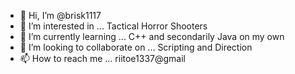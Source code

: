 - 👋 Hi, I’m @brisk1117
- 👀 I’m interested in ... Tactical Horror Shooters
- 🌱 I’m currently learning ... C++ and secondarily Java on my own
- 💞️ I’m looking to collaborate on ... Scripting and Direction
- 📫 How to reach me ... riitoe1337@gmail

<!---
brisk1117/brisk1117 is a ✨ special ✨ repository because its `README.md` (this file) appears on your GitHub profile.
You can click the Preview link to take a look at your changes.
--->
